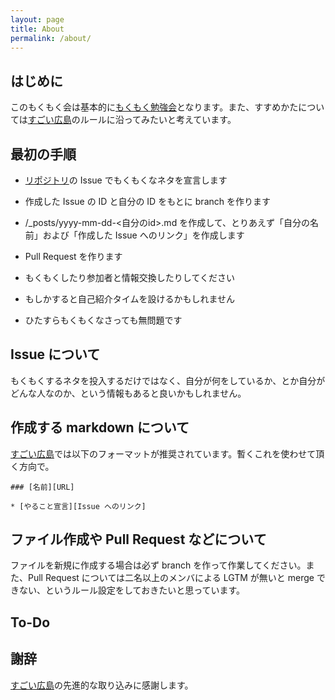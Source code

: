 ```yaml
---
layout: page
title: About
permalink: /about/
---
```


はじめに
-------------------

このもくもく会は基本的に[もくもく勉強会](http://www.1x1.jp/blog/2013/12/lets-try-moku-moku-study-event.html)となります。また、すすめかたについては[すごい広島](http://great-h.github.io/rule.html)のルールに沿ってみたいと考えています。

最初の手順
------------------

+ [リポジトリ](https://github.com/OkinawaDevOps/okinawadevops.github.com)の Issue でもくもくなネタを宣言します
+ 作成した Issue の ID と自分の ID をもとに branch を作ります
+ /_posts/yyyy-mm-dd-<自分のid>.md を作成して、とりあえず「自分の名前」および「作成した Issue へのリンク」を作成します
+ Pull Request を作ります
+ もくもくしたり参加者と情報交換したりしてください
+ もしかすると自己紹介タイムを設けるかもしれません

+ ひたすらもくもくなさっても無問題です

Issue について
------------------

もくもくするネタを投入するだけではなく、自分が何をしているか、とか自分がどんな人なのか、という情報もあると良いかもしれません。

作成する markdown について
------------------

[すごい広島](http://great-h.github.io/rule.html)では以下のフォーマットが推奨されています。暫くこれを使わせて頂く方向で。

    ### [名前][URL]
    
    * [やること宣言][Issue へのリンク]

ファイル作成や Pull Request などについて
-------------------

ファイルを新規に作成する場合は必ず branch を作って作業してください。また、Pull Request については二名以上のメンバによる LGTM が無いと merge できない、というルール設定をしておきたいと思っています。

## To-Do

## 謝辞

[すごい広島](http://great-h.github.io/rule.html)の先進的な取り込みに感謝します。
